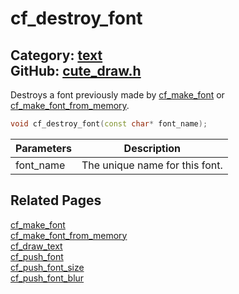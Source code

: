 [](../header.md ':include')

# cf_destroy_font

Category: [text](/api_reference?id=text)  
GitHub: [cute_draw.h](https://github.com/RandyGaul/cute_framework/blob/master/include/cute_draw.h)  
---

Destroys a font previously made by [cf_make_font](/text/cf_make_font.md) or [cf_make_font_from_memory](/text/cf_make_font_from_memory.md).

```cpp
void cf_destroy_font(const char* font_name);
```

Parameters | Description
--- | ---
font_name | The unique name for this font.

## Related Pages

[cf_make_font](/text/cf_make_font.md)  
[cf_make_font_from_memory](/text/cf_make_font_from_memory.md)  
[cf_draw_text](/text/cf_draw_text.md)  
[cf_push_font](/text/cf_push_font.md)  
[cf_push_font_size](/text/cf_push_font_size.md)  
[cf_push_font_blur](/text/cf_push_font_blur.md)  
